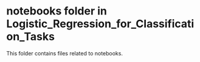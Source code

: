 # notebooks folder in Logistic_Regression_for_Classification_Tasks 
This folder contains files related to notebooks. 
